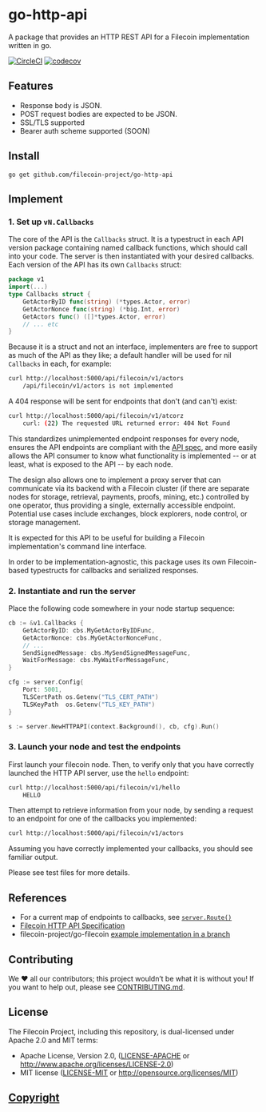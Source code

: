 # go-http-api

A package that provides an HTTP REST API for a Filecoin implementation written in go.

[![CircleCI](https://circleci.com/gh/filecoin-project/go-http-api.svg?style=svg)](https://circleci.com/gh/filecoin-project/go-http-api)
[![codecov](https://codecov.io/gh/filecoin-project/go-http-api/branch/master/graph/badge.svg)](https://codecov.io/gh/filecoin-project/go-http-api)

## Features
* Response body is JSON.
* POST request bodies are expected to be JSON.
* SSL/TLS supported
* Bearer auth scheme supported (SOON)

## Install
```
go get github.com/filecoin-project/go-http-api
```

## Implement

### 1. Set up `vN.Callbacks`
The core of the API is the `Callbacks` struct.  It is a typestruct in each API version package containing named callback functions, which should call into your code.  The server is then instantiated with your desired callbacks. Each version of the API has its own `Callbacks` struct: 
```go
package v1
import(...)
type Callbacks struct {
	GetActorByID func(string) (*types.Actor, error)
	GetActorNonce func(string) (*big.Int, error)
	GetActors func() ([]*types.Actor, error)
    // ... etc
}
```
Because it is a struct and not an interface, implementers are free to support as much of the API as they like; a default handler will be used for nil `Callbacks` in each, for example:
```bash
curl http://localhost:5000/api/filecoin/v1/actors
    /api/filecoin/v1/actors is not implemented
``` 
A 404 response will be sent for endpoints that don't (and can't) exist:
```bash
curl http://localhost:5000/api/filecoin/v1/atcorz
    curl: (22) The requested URL returned error: 404 Not Found
```
 This standardizes unimplemented endpoint responses for every node, ensures the API endpoints are compliant with the [API spec](https://github.com/filecoin-project/filecoin-http-api), and more easily allows the API consumer to know what functionality is implemented -- or at least, what is exposed to the API -- by each node. 

 The design also allows one to implement a proxy server that can communicate via its backend with a Filecoin cluster (if there are separate nodes for storage, retrieval, payments, proofs, mining, etc.) controlled by one operator, thus providing a single, externally accessible endpoint. Potential use cases include exchanges, block explorers, node control, or storage management.
 
It is expected for this API to be useful for building a Filecoin implementation's command line interface.

In order to be implementation-agnostic, this package uses its own Filecoin-based typestructs for callbacks and serialized responses.

### 2. Instantiate and run the server
Place the following code somewhere in your node startup sequence:

```go
cb := &v1.Callbacks {
    GetActorByID: cbs.MyGetActorByIDFunc,
    GetActorNonce: cbs.MyGetActorNonceFunc,
    // ...
    SendSignedMessage: cbs.MySendSignedMessageFunc,
    WaitForMessage: cbs.MyWaitForMessageFunc,
}

cfg := server.Config{
    Port: 5001,
    TLSCertPath os.Getenv("TLS_CERT_PATH")
    TLSKeyPath  os.Getenv("TLS_KEY_PATH")
}

s := server.NewHTTPAPI(context.Background(), cb, cfg).Run()
```

### 3. Launch your node and test the endpoints
First launch your filecoin node. Then, to verify only that you have correctly launched the HTTP API server, use the `hello` endpoint:

```bash
curl http://localhost:5000/api/filecoin/v1/hello
    HELLO
```

Then attempt to retrieve information from your node, by sending a request to an endpoint for one of the callbacks you implemented:
```bash
curl http://localhost:5000/api/filecoin/v1/actors
```

Assuming you have correctly implemented your callbacks, you should see familiar output.

Please see test files for more details. 

## References
* For a current map of endpoints to callbacks, see [`server.Route()`](https://github.com/filecoin-project/go-http-api/blob/516f52ea8f6e13c708613c42e087c346c1f39e2b/server.go#L84)
* [Filecoin HTTP API Specification](https://github.com/filecoin-project/filecoin-http-api)
* filecoin-project/go-filecoin [example implementation in a branch](https://github.com/filecoin-project/go-filecoin/tree/feat/rest-api-part1)

## Contributing

We ❤️ all our contributors; this project wouldn’t be what it is without you! If you want to help out, please see [CONTRIBUTING.md](CONTRIBUTING.md).

## License
The Filecoin Project, including this repository, is dual-licensed under Apache 2.0 and MIT terms:

- Apache License, Version 2.0, ([LICENSE-APACHE](LICENSE-APACHE) or http://www.apache.org/licenses/LICENSE-2.0)
- MIT license ([LICENSE-MIT](LICENSE-MIT) or http://opensource.org/licenses/MIT)

## [Copyright](COPYRIGHT)